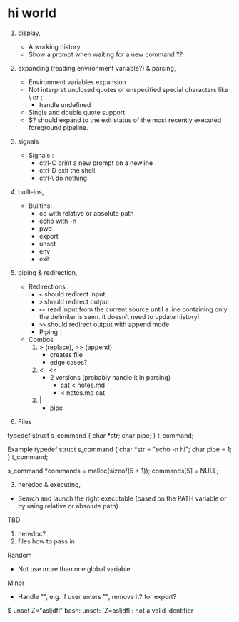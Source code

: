 # hi world

1. display, 
	- A working history
	- Show a prompt when waiting for a new command ??
2. expanding (reading environment variable?) & parsing, 
	- Environment variables expansion
	- Not interpret unclosed quotes or unspecified special characters like \ or ;
		- handle undefined
	- Single and double quote support
	- $? should expand to the exit status of the most recently executed foreground pipeline.
3. signals
	- Signals :
		- ctrl-C print a new prompt on a newline
		- ctrl-D exit the shell.
		- ctrl-\ do nothing

4. built-ins,
	- Builtins:
		- cd with relative or absolute path
		- echo with -n
		- pwd
		- export
		- unset
		- env
		- exit
5. piping & redirection,
	- Redirections :
		- `<` should redirect input
		- `>` should redirect output
		- `<<` read input from the current source until a line containing only the delimiter is seen. it doesn’t need to update history!
		- `>>` should redirect output with append mode
		- Piping `|`
	- Combos
		1. \> (replace), >> (append)
			- creates file
			- edge cases?
		2. < , <<
			- 2 versions (probably handle it in parsing)
				- cat < notes.md
				- < notes.md cat
		3. |
			- pipe

6. Files

typedef struct s_command
{
	char *str;
	char pipe;
}		t_command;

Example
typedef struct s_command
{
	char *str = "echo -n hi";
	char pipe = 1;
}		t_command;

s_command *commands = malloc(sizeof(5 + 1));
commands[5] = NULL;

3. heredoc & executing, 
- Search and launch the right executable (based on the PATH variable or by using relative or absolute path)

TBD
1. heredoc?
2. files how to pass in

Random
- Not use more than one global variable



Minor
- Handle "", e.g. if user enters "", remove it? for export?

$ unset Z="asljdfl"
bash: unset: `Z=asljdfl': not a valid identifier


